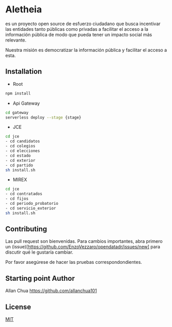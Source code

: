 # Aletheia 

es un proyecto open source de esfuerzo ciudadano que busca incentivar las entidades tanto públicas como privadas a facilitar el acceso a la información pública de modo que pueda tener un impacto social más relevante. 

Nuestra misión es democratizar la información pública y facilitar el acceso a esta.

## Installation

- Root
```bash
npm install
```

- Api Gateway
```bash
cd gateway
serverless deploy --stage {stage}
```

- JCE
```bash
cd jce
- cd candidatos
- cd colegios
- cd elecciones
- cd estado
- cd exterior
- cd partido
sh install.sh
```

- MIREX
```bash
cd jce
- cd contratados
- cd fijos
- cd periodo_probatorio
- cd servicio_exterior
sh install.sh
```

## Contributing

Las pull request son bienvenidas. Para cambios importantes, abra primero un (issue)[https://github.com/EnzoVezzaro/opendatadr/issues/new] para discutir qué le gustaría cambiar.

Por favor asegúrese de hacer las pruebas correspondondientes.

## Starting point Author

Allan Chua
https://github.com/allanchua101

## License
[MIT](https://choosealicense.com/licenses/mit/)